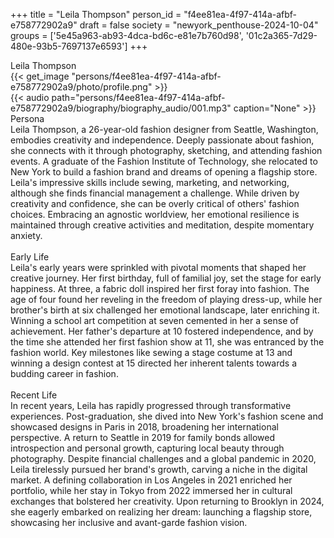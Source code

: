 +++
title = "Leila Thompson"
person_id = "f4ee81ea-4f97-414a-afbf-e758772902a9"
draft = false
society = "newyork_penthouse-2024-10-04"
groups = ['5e45a963-ab93-4dca-bd6c-e81e7b760d98', '01c2a365-7d29-480e-93b5-7697137e6593']
+++
<script>
(function() {
    const personId = "f4ee81ea-4f97-414a-afbf-e758772902a9";
    const societyId = "newyork_penthouse-2024-10-04";

    // Set the selected person and society in localStorage
    localStorage.setItem('selectedPerson', personId);
    localStorage.setItem('selectedSociety', societyId);

    // Automatically set the dropdowns based on this person's data
    const societySelect = document.getElementById('society-select');
    const personSelect = document.getElementById('person-select');

    if (societySelect) {
    societySelect.value = societyId;
    }
    if (personSelect) {
    personSelect.value = personId;
    }
})();
</script><div class="h1_1_right">Leila Thompson</div>{{< get_image "persons/f4ee81ea-4f97-414a-afbf-e758772902a9/photo/profile.png" >}}
<br>
{{< audio
    path="persons/f4ee81ea-4f97-414a-afbf-e758772902a9/biography/biography_audio/001.mp3" 
    caption="None"
>}}
<br>
<div class="h2">Persona</div><div class="plain">Leila Thompson, a 26-year-old fashion designer from Seattle, Washington, embodies creativity and independence. Deeply passionate about fashion, she connects with it through photography, sketching, and attending fashion events. A graduate of the Fashion Institute of Technology, she relocated to New York to build a fashion brand and dreams of opening a flagship store. Leila's impressive skills include sewing, marketing, and networking, although she finds financial management a challenge. While driven by creativity and confidence, she can be overly critical of others' fashion choices. Embracing an agnostic worldview, her emotional resilience is maintained through creative activities and meditation, despite momentary anxiety.

</div><br>
<div class="h2">Early Life</div><div class="plain">Leila's early years were sprinkled with pivotal moments that shaped her creative journey. Her first birthday, full of familial joy, set the stage for early happiness. At three, a fabric doll inspired her first foray into fashion. The age of four found her reveling in the freedom of playing dress-up, while her brother's birth at six challenged her emotional landscape, later enriching it. Winning a school art competition at seven cemented in her a sense of achievement. Her father's departure at 10 fostered independence, and by the time she attended her first fashion show at 11, she was entranced by the fashion world. Key milestones like sewing a stage costume at 13 and winning a design contest at 15 directed her inherent talents towards a budding career in fashion.

</div><br>
<div class="h2">Recent Life</div><div class="plain">In recent years, Leila has rapidly progressed through transformative experiences. Post-graduation, she dived into New York's fashion scene and showcased designs in Paris in 2018, broadening her international perspective. A return to Seattle in 2019 for family bonds allowed introspection and personal growth, capturing local beauty through photography. Despite financial challenges and a global pandemic in 2020, Leila tirelessly pursued her brand's growth, carving a niche in the digital market. A defining collaboration in Los Angeles in 2021 enriched her portfolio, while her stay in Tokyo from 2022 immersed her in cultural exchanges that bolstered her creativity. Upon returning to Brooklyn in 2024, she eagerly embarked on realizing her dream: launching a flagship store, showcasing her inclusive and avant-garde fashion vision.</div><br>
